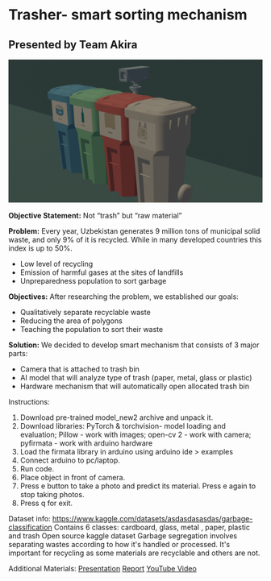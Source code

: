 # Trasher- smart sorting mechanism 

## Presented by Team Akira
![](https://github.com/NodiraTillayeva/AKIRA-Trasher/blob/main/model.png)

**Objective Statement:**
Not “trash” but “raw material” 

**Problem:**
Every year, Uzbekistan generates 9 million tons of municipal solid 
waste, and only 9% of it is recycled. While in many developed countries 
this index is up to 50%. 

* Low level of recycling 
* Emission of harmful gases at the sites of landfills 
* Unpreparedness population to sort garbage 

**Objectives:**
 After researching the problem, we established our goals: 
* Qualitatively separate recyclable waste 
* Reducing the area of polygons 
* Teaching the population to sort their waste

**Solution:**
We decided to develop smart mechanism that consists of 3 major parts: 
* Camera that is attached to trash bin 
* AI model that will analyze type of trash (paper, metal, glass or 
plastic) 
* Hardware mechanism that will automatically open allocated trash 
bin

Instructions:
1. Download pre-trained model_new2 archive and unpack it.
2. Download libraries: PyTorch & torchvision- model loading and evaluation; Pillow - work with images; open-cv 2 - work with camera; pyfirmata - work with arduino hardware
3. Load the firmata library in arduino using arduino ide > examples
4. Connect arduino to pc/laptop.
5. Run code.
6. Place object in front of camera.
7. Press e button to take a photo and predict its material. Press e again to stop taking photos.
8. Press q for exit.

Dataset info:
https://www.kaggle.com/datasets/asdasdasasdas/garbage-classification
Contains 6 classes: cardboard, glass, metal , paper, plastic and trash
Open source kaggle dataset
Garbage segregation involves separating wastes according to how it's handled or processed. It's important for recycling as some materials are recyclable and others are not.

Additional Materials: 
[Presentation](https://github.com/NodiraTillayeva/AKIRA-Trasher/blob/main/Presentation.pdf)
[Report](https://github.com/NodiraTillayeva/AKIRA-Trasher/blob/main/Rep.pdf)
[YouTube Video](https://youtu.be/xzYkIli7oVY)
